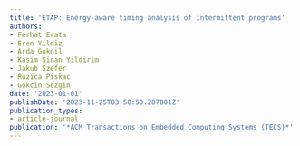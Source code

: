 ```yaml
---
title: 'ETAP: Energy-aware timing analysis of intermittent programs'
authors:
- Ferhat Erata
- Eren Yildiz
- Arda Goknil
- Kasim Sinan Yildirim
- Jakub Szefer
- Ruzica Piskac
- Gokcin Sezgin
date: '2023-01-01'
publishDate: '2023-11-25T03:58:50.287801Z'
publication_types:
- article-journal
publication: '*ACM Transactions on Embedded Computing Systems (TECS)*'
---
```

